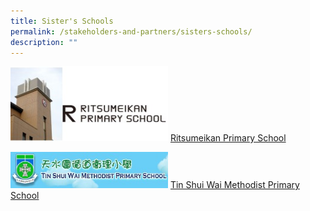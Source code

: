 ```yaml
---
title: Sister's Schools
permalink: /stakeholders-and-partners/sisters-schools/
description: ""
---
```


<img src="/images/04%20Ritsumeikan%20Primary%20School.jpg" 
     style="width:50%">
[Ritsumeikan Primary School](http://www.ritsumei.ac.jp/primary/)

<img src="/images/04%20Tin%20Shu%20Wei%20Methodist.jpg" 
     style="width:50%">
[Tin Shui Wai Methodist Primary School](http://www.tswmps.edu.hk/index/indexR01.aspx)
